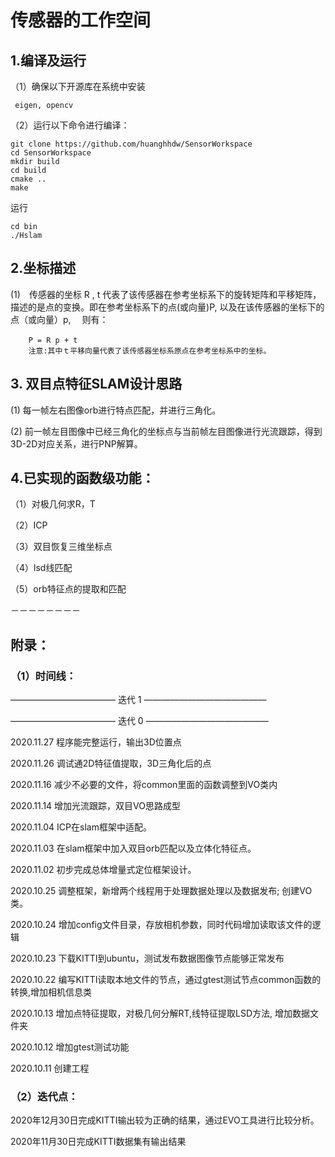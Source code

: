 # 传感器的工作空间

 ## 1.编译及运行
（1）确保以下开源库在系统中安装
 ```` 
  eigen, opencv
 ````

（2）运行以下命令进行编译：

````shell script
git clone https://github.com/huanghhdw/SensorWorkspace
cd SensorWorkspace
mkdir build
cd build
cmake ..
make
````
运行

````shell script
cd bin
./Hslam
````
  
 ## 2.坐标描述
(1)　传感器的坐标 R , t 代表了该传感器在参考坐标系下的旋转矩阵和平移矩阵，描述的是点的变换。即在参考坐标系下的点(或向量)P, 以及在该传感器的坐标下的点（或向量）p, 　则有：
````
	P = R p + t　 
    注意:其中ｔ平移向量代表了该传感器坐标系原点在参考坐标系中的坐标。
 ```` 
 
 
 ## 3. 双目点特征SLAM设计思路
 
(1) 每一帧左右图像orb进行特点匹配，并进行三角化。

(2) 前一帧左目图像中已经三角化的坐标点与当前帧左目图像进行光流跟踪，得到3D-2D对应关系，进行PNP解算。
 
 
 ## 4.已实现的函数级功能：
 

 （1）对极几何求R，T
    
 （2）ICP
  
 （3）双目恢复三维坐标点
 
 （4）lsd线匹配
 
 （5）orb特征点的提取和匹配
 
 
 －－－－－－－－
 
 ## 附录：
 ### （1）时间线：
 ———————————— 迭代 1 ——————————————
 
 ———————————— 迭代 0 ——————————————
 
 2020.11.27 程序能完整运行，输出3D位置点
 
 2020.11.26 调试通2D特征值提取，3D三角化后的点
 
 2020.11.16 减少不必要的文件，将common里面的函数调整到VO类内
 
 2020.11.14 增加光流跟踪，双目VO思路成型
 
 2020.11.04 ICP在slam框架中适配。
 
 2020.11.03 在slam框架中加入双目orb匹配以及立体化特征点。
  
 2020.11.02 初步完成总体增量式定位框架设计。
  
 2020.10.25 调整框架，新增两个线程用于处理数据处理以及数据发布; 创建VO类。
  
 2020.10.24 增加config文件目录，存放相机参数，同时代码增加读取该文件的逻辑
 
 2020.10.23 下载KITTI到ubuntu，测试发布数据图像节点能够正常发布
 
 2020.10.22 编写KITTI读取本地文件的节点，通过gtest测试节点common函数的转换,增加相机信息类
 
 2020.10.13 增加点特征提取，对极几何分解RT,线特征提取LSD方法, 增加数据文件夹
 
 2020.10.12 增加gtest测试功能
  
 2020.10.11 创建工程
 
 ### （2）迭代点：
 
 2020年12月30日完成KITTI输出较为正确的结果，通过EVO工具进行比较分析。
 
 2020年11月30日完成KITTI数据集有输出结果
 